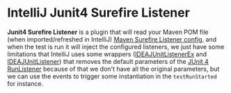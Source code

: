 # IntelliJ Junit4 Surefire Listener

<!-- Plugin description -->
**Junit4 Surefire Listener** is a plugin that will read your Maven POM file (when imported/refreshed in IntelliJ) 
[Maven Surefire Listener config](https://maven.apache.org/surefire/maven-surefire-plugin/examples/junit.html#Using_Custom_Listeners_and_Reporters),
 and when the test is run it will inject the configured listeners, we just have some limitations that IntelliJ uses some wrappers 
([IDEAJUnitListenerEx](https://github.com/JetBrains/intellij-community/blob/master/java/java-runtime/src/com/intellij/rt/execution/junit/IDEAJUnitListenerEx.java) 
and [IDEAJUnitListener](https://github.com/JetBrains/intellij-community/blob/master/java/java-runtime/src/com/intellij/rt/execution/junit/IDEAJUnitListener.java))
that removes the default parameters of the [JUnit 4 RunListener](https://github.com/junit-team/junit4/blob/main/src/main/java/org/junit/runner/notification/RunListener.java)
because of that we don't have all the original parameters, but we can use the events to trigger some instantiation in the `testRunStarted` for instance.
<!-- Plugin description end -->

